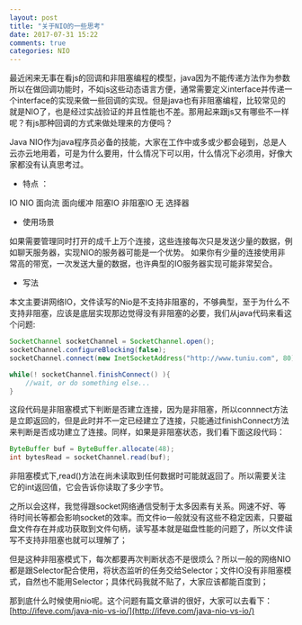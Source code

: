```yaml
---
layout: post
title: "关于NIO的一些思考"
date: 2017-07-31 15:22
comments: true
categories: NIO
---
```


最近闲来无事在看js的回调和非阻塞编程的模型，java因为不能传递方法作为参数所以在做回调功能时，不如js这些动态语言方便，通常需要定义interface并传递一个interface的实现来做一些回调的实现。但是java也有非阻塞编程，比较常见的就是NIO了，也是经过实战验证的并且性能也不差。那用起来跟js又有哪些不一样呢？有js那种回调的方式来做处理来的方便吗？

Java NIO作为java程序员必备的技能，大家在工作中或多或少都会碰到，总是人云亦云地用着，可是为什么要用，什么情况下可以用，什么情况下必须用，好像大家都没有认真思考过。

* 特点 ：

IO        NIO
面向流    面向缓冲
阻塞IO    非阻塞IO
无        选择器

* 使用场景

如果需要管理同时打开的成千上万个连接，这些连接每次只是发送少量的数据，例如聊天服务器，实现NIO的服务器可能是一个优势。
如果你有少量的连接使用非常高的带宽，一次发送大量的数据，也许典型的IO服务器实现可能非常契合。

* 写法

本文主要讲网络IO，文件读写的Nio是不支持非阻塞的，不够典型，至于为什么不支持非阻塞，应该是底层实现那边觉得没有非阻塞的必要，我们从java代码来看这个问题:

```java
SocketChannel socketChannel = SocketChannel.open();
socketChannel.configureBlocking(false);
socketChannel.connect(new InetSocketAddress("http://www.tuniu.com", 80));

while(! socketChannel.finishConnect() ){
    //wait, or do something else...
}
```

这段代码是非阻塞模式下判断是否建立连接，因为是非阻塞，所以connnect方法是立即返回的，但是此时并不一定已经建立了连接，只能通过finishConnect方法来判断是否成功建立了连接。同样，如果是非阻塞状态，我们看下面这段代码：

```java
ByteBuffer buf = ByteBuffer.allocate(48);
int bytesRead = socketChannel.read(buf);
```

非阻塞模式下,read()方法在尚未读取到任何数据时可能就返回了。所以需要关注它的int返回值，它会告诉你读取了多少字节。

之所以会这样，我觉得跟socket网络通信受制于太多因素有关系。网速不好、等待时间长等都会影响socket的效率。而文件io一般就没有这些不稳定因素，只要磁盘文件存在并成功获取到文件句柄，读写基本就是磁盘性能的问题了，所以文件读写不支持非阻塞也就可以理解了；

但是这种非阻塞模式下，每次都要再次判断状态不是很烦么？所以一般的网络NIO都是跟Selector配合使用，将状态监听的任务交给Selector；文件IO没有非阻塞模式，自然也不能用Selector；具体代码我就不贴了，大家应该都能百度到；

那到底什么时候使用nio呢。这个问题有篇文章讲的很好，大家可以去看下：[http://ifeve.com/java-nio-vs-io/](http://ifeve.com/java-nio-vs-io/)
